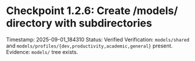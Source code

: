 # Checkpoint 1.2.6: Create /models/ directory with subdirectories
Timestamp: 2025-09-01_184310
Status: Verified
Verification: `models/shared` and `models/profiles/{dev,productivity,academic,general}` present.
Evidence: `models/` tree exists.

